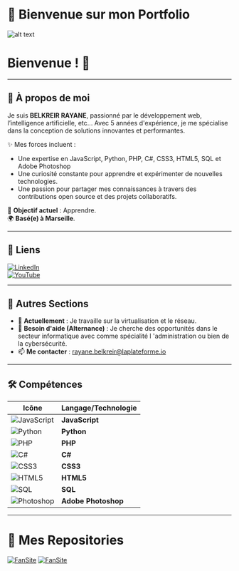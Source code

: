 # 🌟 Bienvenue sur mon Portfolio

![alt text](https://github.com/user-attachments/assets/73152bc8-02fd-4de2-9dcb-0ec6428b1aba)

# Bienvenue ! 👋

---

## 👋 À propos de moi
Je suis **BELKREIR RAYANE**, passionné par le développement web, l’intelligence artificielle, etc... 
Avec 5 années d'expérience, je me spécialise dans la conception de solutions innovantes et performantes.  

✨ Mes forces incluent :  
- Une expertise en JavaScript, Python, PHP, C#, CSS3, HTML5, SQL et Adobe Photoshop
- Une curiosité constante pour apprendre et expérimenter de nouvelles technologies.  
- Une passion pour partager mes connaissances à travers des contributions open source et des projets collaboratifs.

🎯 **Objectif actuel** : Apprendre.  
🌍 **Basé(e) à Marseille**. 

---

## 🔗 Liens
[![LinkedIn](https://img.shields.io/badge/LinkedIn-0A66C2?style=for-the-badge&logo=linkedin&logoColor=white)](https://www.linkedin.com/in/rayane-belkreir-669126339/)  
[![YouTube](https://img.shields.io/badge/YouTube-FF0000?style=for-the-badge&logo=youtube&logoColor=white)](https://www.youtube.com/channel/UC-KkiDPU2hasX5_J5VrcnuA)

---

## 🚀 Autres Sections
- 🌱 **Actuellement** : Je travaille sur la virtualisation et le réseau.
- 🤝 **Besoin d'aide (Alternance)** : Je cherche des opportunités dans le secteur informatique avec comme spécialité l 'administration ou bien de la cybersécurité.
- 📫 **Me contacter** : rayane.belkreir@laplateforme.io

---

## 🛠️ Compétences

| Icône | Langage/Technologie |
|----------------------|-------|
| ![JavaScript](https://img.shields.io/badge/JavaScript-F7DF1E?style=for-the-badge&logo=javascript&logoColor=323330) | **JavaScript** |
| ![Python](https://img.shields.io/badge/Python-3776AB?style=for-the-badge&logo=python&logoColor=white) | **Python** |
| ![PHP](https://img.shields.io/badge/PHP-777BB4?style=for-the-badge&logo=php&logoColor=white) | **PHP** |
| ![C#](https://img.shields.io/badge/C%23-239120?style=for-the-badge&logo=c-sharp&logoColor=white) | **C#** |
| ![CSS3](https://img.shields.io/badge/CSS3-1572B6?style=for-the-badge&logo=css3&logoColor=white) | **CSS3** |
| ![HTML5](https://img.shields.io/badge/HTML5-E34F26?style=for-the-badge&logo=html5&logoColor=white) | **HTML5** |
| ![SQL](https://img.shields.io/badge/SQL-4479A1?style=for-the-badge&logo=mysql&logoColor=white) | **SQL** |
| ![Photoshop](https://img.shields.io/badge/Adobe%20Photoshop-31A8FF?style=for-the-badge&logo=adobephotoshop&logoColor=white) | **Adobe Photoshop** |

---

# 👾 Mes Repositories

[![FanSite](https://github.com/user-attachments/assets/61dd4686-d4fd-40ce-8670-646711cc48ec)](https://github.com/rayane-belkreir/job1.git)
[![FanSite](https://github.com/user-attachments/assets/3cd89d29-1460-4e3e-9c23-296c8ca3f2a3)](https://github.com/rayane-belkreir/rayane-belkreir)
